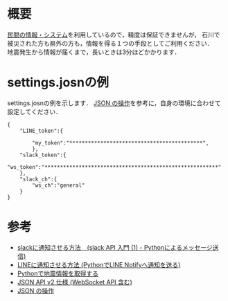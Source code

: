 # 概要
[民間の情報・システム](https://www.p2pquake.net)を利用しているので，精度は保証できませんが，
石川で被災された方も県外の方も，情報を得る１つの手段としてご利用ください．  
地震発生から情報が届くまで，長いときは3分ほどかかります．

# settings.josnの例
settings.josnの例を示します．
[JSON の操作](https://developer.mozilla.org/ja/docs/Learn/JavaScript/Objects/JSON)を参考に，自身の環境に合わせて設定してください．

```
{
    "LINE_token":{

        "my_token":"*******************************************",
        },
    "slack_token":{
        "ws_token":"********************************************************"
    },
    "slack_ch":{
        "ws_ch":"general"
    }
}
```

# 参考
- [slackに通知させる方法　(slack API 入門 (1) - Pythonによるメッセージ送信)](https://note.com/npaka/n/n4bcb38a1ea74)
- [LINEに通知させる方法  (PythonでLINE Notifyへ通知を送る)](https://qiita.com/akeome/items/e1e0fecf2e754436afc8)
- [Pythonで地震情報を取得する](https://qiita.com/Ri-chan041213/items/b8db38b485fea960e905)
- [JSON API v2 仕様 (WebSocket API 含む)](https://www.p2pquake.net/develop/json_api_v2/)
- [JSON の操作](https://developer.mozilla.org/ja/docs/Learn/JavaScript/Objects/JSON)